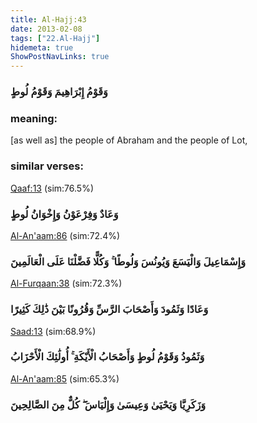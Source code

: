 ```yaml
---
title: Al-Hajj:43
date: 2013-02-08
tags: ["22.Al-Hajj"]
hidemeta: true 
ShowPostNavLinks: true 
---
```

### وَقَوْمُ إِبْرَاهِيمَ وَقَوْمُ لُوطٍ
### meaning: 
[as well as] the people of Abraham and the people of Lot,
### similar verses: 

[Qaaf:13](/50/13) (sim:76.5%)

### وَعَادٌ وَفِرْعَوْنُ وَإِخْوَانُ لُوطٍ

[Al-An'aam:86](/6/86) (sim:72.4%)

### وَإِسْمَاعِيلَ وَالْيَسَعَ وَيُونُسَ وَلُوطًا ۚ وَكُلًّا فَضَّلْنَا عَلَى الْعَالَمِينَ

[Al-Furqaan:38](/25/38) (sim:72.3%)

### وَعَادًا وَثَمُودَ وَأَصْحَابَ الرَّسِّ وَقُرُونًا بَيْنَ ذَٰلِكَ كَثِيرًا

[Saad:13](/38/13) (sim:68.9%)

### وَثَمُودُ وَقَوْمُ لُوطٍ وَأَصْحَابُ الْأَيْكَةِ ۚ أُولَٰئِكَ الْأَحْزَابُ

[Al-An'aam:85](/6/85) (sim:65.3%)

### وَزَكَرِيَّا وَيَحْيَىٰ وَعِيسَىٰ وَإِلْيَاسَ ۖ كُلٌّ مِنَ الصَّالِحِينَ
